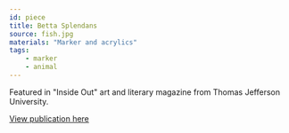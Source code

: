 ```yaml
---
id: piece
title: Betta Splendans
source: fish.jpg
materials: "Marker and acrylics"
tags: 
    - marker
    - animal
---
```

Featured in "Inside Out" art and literary
magazine from Thomas Jefferson University.

<a href="https://www.jefferson.edu/content/dam/tju/StudentLife/humanities/inside_out_20_web.pdf">View publication here</a>
